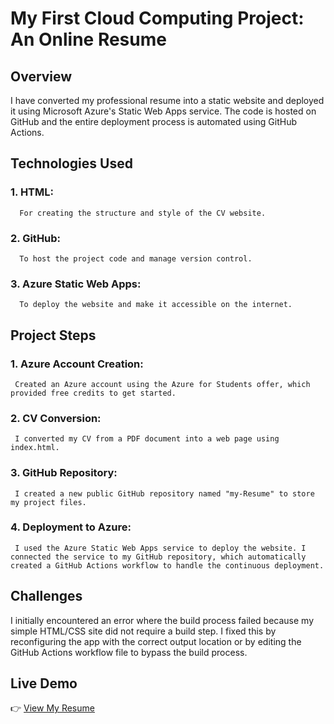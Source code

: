 # My First Cloud Computing Project: An Online Resume  

## Overview  
I have converted my professional resume into a static website and deployed it using Microsoft Azure's Static Web Apps service. The code is hosted on GitHub and the entire deployment process is automated using GitHub Actions.  

## Technologies Used
 ### 1. HTML:
      For creating the structure and style of the CV website.
 ### 2. GitHub:
      To host the project code and manage version control.
 ### 3. Azure Static Web Apps:
      To deploy the website and make it accessible on the internet.

## Project Steps
 ### 1. Azure Account Creation:
     Created an Azure account using the Azure for Students offer, which provided free credits to get started.

 ### 2. CV Conversion:
     I converted my CV from a PDF document into a web page using index.html.

 ### 3. GitHub Repository:
     I created a new public GitHub repository named "my-Resume" to store my project files.

 ### 4. Deployment to Azure:
     I used the Azure Static Web Apps service to deploy the website. I connected the service to my GitHub repository, which automatically created a GitHub Actions workflow to handle the continuous deployment.

## Challenges 
I initially encountered an error where the build process failed because my simple HTML/CSS site did not require a build step. I fixed this by reconfiguring the app with the correct output location or by editing the GitHub Actions workflow file to bypass the build process.

## Live Demo  
👉 [View My Resume](https://red-sand-0e041b500.2.azurestaticapps.net)  
